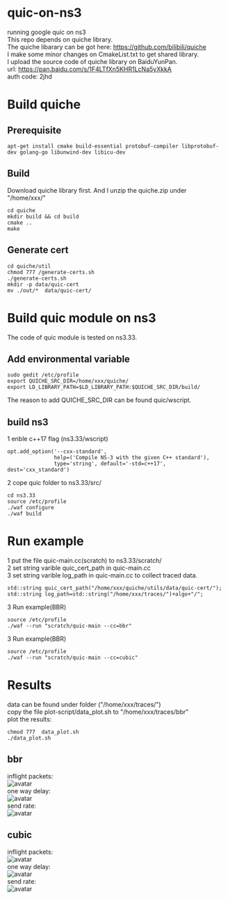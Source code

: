 # quic-on-ns3
running google quic on ns3  
This repo depends on quiche library.   
The quiche libarary can be got here: https://github.com/bilibili/quiche  
I make some minor changes on CmakeList.txt to get shared library.  
I upload the source code of quiche library on BaiduYunPan.  
url: https://pan.baidu.com/s/1F4LTfXn5KHR1LcNa5yXkkA   
auth code: 2jhd   
# Build quiche   
## Prerequisite  
```
apt-get install cmake build-essential protobuf-compiler libprotobuf-dev golang-go libunwind-dev libicu-dev  
```
## Build  
Download quiche library first. And I unzip the quiche.zip under "/home/xxx/"  
```
cd quiche  
mkdir build && cd build  
cmake ..  
make  
```
## Generate cert  
```
cd quiche/util  
chmod 777 /generate-certs.sh  
./generate-certs.sh   
mkdir -p data/quic-cert  
mv ./out/*  data/quic-cert/  
```
# Build quic module on ns3  
The code of quic module is tested on ns3.33.  
## Add environmental variable
```
sudo gedit /etc/profile  
export QUICHE_SRC_DIR=/home/xxx/quiche/  
export LD_LIBRARY_PATH=$LD_LIBRARY_PATH:$QUICHE_SRC_DIR/build/  
```
The reason to add QUICHE_SRC_DIR can be found quic/wscript.  
## build ns3  
1 enble c++17 flag (ns3.33/wscript)
```
opt.add_option('--cxx-standard',  
               help=('Compile NS-3 with the given C++ standard'),  
               type='string', default='-std=c++17', dest='cxx_standard')  
```
2 cope quic folder to ns3.33/src/  
```
cd ns3.33  
source /etc/profile  
./waf configure  
./waf build  
```
# Run example 
1 put the file quic-main.cc(scratch) to ns3.33/scratch/  
2 set string varible quic_cert_path in quic-main.cc  
3 set string varible log_path in quic-main.cc to collect traced data.  
```
std::string quic_cert_path("/home/xxx/quiche/utils/data/quic-cert/");  
std::string log_path=std::string("/home/xxx/traces/")+algo+"/";  
```
3 Run example(BBR)  
```
source /etc/profile  
./waf --run "scratch/quic-main --cc=bbr"  
```
3 Run example(BBR)  
```
source /etc/profile  
./waf --run "scratch/quic-main --cc=cubic"  
```
# Results  
data can be found under folder ("/home/xxx/traces/")  
copy the file plot-script/data_plot.sh to "/home/xxx/traces/bbr"  
plot the results:  
```
chmod 777  data_plot.sh  
./data_plot.sh  
```
## bbr  
inflight packets:  
![avatar](https://github.com/SoonyangZhang/quic-on-ns3/blob/main/results/1-bbr-inflight.png)  
one way delay:  
![avatar](https://github.com/SoonyangZhang/quic-on-ns3/blob/main/results/1-bbr-owd.png)  
send rate:  
![avatar](https://github.com/SoonyangZhang/quic-on-ns3/blob/main/results/1-bbr-send-rate.png)  
## cubic  
inflight packets:  
![avatar](https://github.com/SoonyangZhang/quic-on-ns3/blob/main/results/1-cubic-inflight.png)  
one way delay:  
![avatar](https://github.com/SoonyangZhang/quic-on-ns3/blob/main/results/1-cubic-owd.png)  
send rate:  
![avatar](https://github.com/SoonyangZhang/quic-on-ns3/blob/main/results/1-cubic-send-rate.png)  